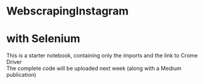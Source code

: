# WebscrapingInstagram

# with Selenium
<p>
This is a starter notebook, containing only the imports and the link to Crome Driver
<br>
The complete code will be uploaded next week (along with a Medium publication)
